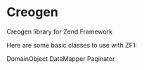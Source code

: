 Creogen
=======

Creogen library for Zend Framework

Here are some basic classes to use with ZF1:

DomainObject
DataMapper
Paginator